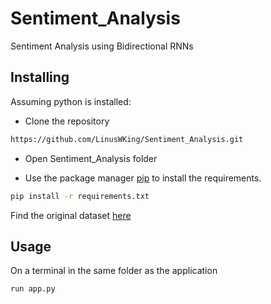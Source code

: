 # Sentiment_Analysis

Sentiment Analysis using Bidirectional RNNs

## Installing

Assuming python is installed:

- Clone the repository

```bash
https://github.com/LinusWKing/Sentiment_Analysis.git
```

- Open Sentiment_Analysis folder

- Use the package manager [pip](https://pip.pypa.io/en/stable/) to install the requirements.

```bash
pip install -r requirements.txt
```

Find the original dataset [here](http://www.cs.jhu.edu/~mdredze/datasets/sentiment/index2.html)

## Usage

On a terminal in the same folder as the application

```bash
run app.py
```
